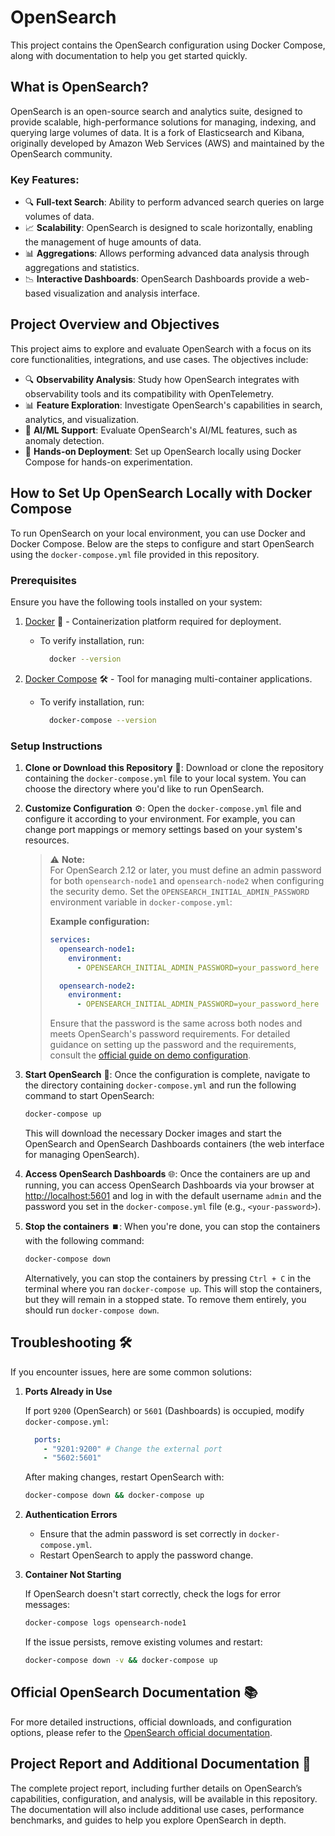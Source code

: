 # OpenSearch
This project contains the OpenSearch configuration using Docker Compose, along with documentation to help you get started quickly.

## **What is OpenSearch?**  
OpenSearch is an open-source search and analytics suite, designed to provide scalable, high-performance solutions for managing, indexing, and querying large volumes of data. It is a fork of Elasticsearch and Kibana, originally developed by Amazon Web Services (AWS) and maintained by the OpenSearch community.

### **Key Features:** 
- 🔍 **Full-text Search**: Ability to perform advanced search queries on large volumes of data.
- 📈 **Scalability**: OpenSearch is designed to scale horizontally, enabling the management of huge amounts of data.
- 📊 **Aggregations**: Allows performing advanced data analysis through aggregations and statistics.
- 📉 **Interactive Dashboards**: OpenSearch Dashboards provide a web-based visualization and analysis interface.

## **Project Overview and Objectives** 
This project aims to explore and evaluate OpenSearch with a focus on its core functionalities, integrations, and use cases. The objectives include:
- 🔍 **Observability Analysis**: Study how OpenSearch integrates with observability tools and its compatibility with OpenTelemetry.
- 📊 **Feature Exploration**: Investigate OpenSearch's capabilities in search, analytics, and visualization.
- 🤖 **AI/ML Support**: Evaluate OpenSearch's AI/ML features, such as anomaly detection.
- 🎯 **Hands-on Deployment**: Set up OpenSearch locally using Docker Compose for hands-on experimentation.
  
## **How to Set Up OpenSearch Locally with Docker Compose** 
To run OpenSearch on your local environment, you can use Docker and Docker Compose. Below are the steps to configure and start OpenSearch using the `docker-compose.yml` file provided in this repository.

### **Prerequisites**  
Ensure you have the following tools installed on your system:  
1. [Docker](https://www.docker.com/get-started) 🐳 - Containerization platform required for deployment.
   
   - To verify installation, run:
     
     ```bash
       docker --version
       ```
2. [Docker Compose](https://docs.docker.com/compose/) 🛠️ - Tool for managing multi-container applications.

   - To verify installation, run:
     
     ```bash
       docker-compose --version
       ```

### **Setup Instructions** 

1. **Clone or Download this Repository** 📂:
   Download or clone the repository containing the `docker-compose.yml` file to your local system. You can choose the directory where you'd like to run OpenSearch.

2. **Customize Configuration** ⚙️:
   Open the `docker-compose.yml` file and configure it according to your environment. For example, you can change port mappings or memory settings based on your system's resources.

   > ⚠️ **Note:**  
   > For OpenSearch 2.12 or later, you must define an admin password for both `opensearch-node1` and `opensearch-node2` when configuring the security demo. Set the `OPENSEARCH_INITIAL_ADMIN_PASSWORD` environment variable in `docker-compose.yml`:
   > 
   > **Example configuration:**
   > 
   > ```yaml
   > services:
   >   opensearch-node1:
   >     environment:
   >       - OPENSEARCH_INITIAL_ADMIN_PASSWORD=your_password_here
   > 
   >   opensearch-node2:
   >     environment:
   >       - OPENSEARCH_INITIAL_ADMIN_PASSWORD=your_password_here
   > ```
   >
   > Ensure that the password is the same across both nodes and meets OpenSearch's password requirements. For detailed guidance on setting up the password and the requirements, consult the [official guide on demo configuration](https://opensearch.org/docs/latest/security/configuration/demo-configuration/).
   
   
3. **Start OpenSearch** 🚀:
Once the configuration is complete, navigate to the directory containing `docker-compose.yml` and run the following command to start OpenSearch:

    ```bash
    docker-compose up
    ```
    This will download the necessary Docker images and start the OpenSearch and OpenSearch Dashboards containers (the web interface for managing OpenSearch).

4. **Access OpenSearch Dashboards** 🌐:
Once the containers are up and running, you can access OpenSearch Dashboards via your browser at [http://localhost:5601](http://localhost:5601) and log in with the default username `admin` and the password you set in the `docker-compose.yml` file (e.g., `<your-password>`).

5. **Stop the containers** ⏹️:
When you're done, you can stop the containers with the following command:

    ```bash
    docker-compose down
    ```

    Alternatively, you can stop the containers by pressing `Ctrl + C` in the terminal where you ran `docker-compose up`. This will stop the containers, but they will remain in a stopped state. To remove them entirely, you should run `docker-compose down`.

## **Troubleshooting** 🛠️
If you encounter issues, here are some common solutions:
1. **Ports Already in Use**
   
   If port `9200` (OpenSearch) or `5601` (Dashboards) is occupied, modify `docker-compose.yml`:
   ```yaml
     ports:
       - "9201:9200" # Change the external port
       - "5602:5601"
    ```
   After making changes, restart OpenSearch with:
   ```bash
   docker-compose down && docker-compose up
    ```
2. **Authentication Errors**

   - Ensure that the admin password is set correctly in `docker-compose.yml`.
   - Restart OpenSearch to apply the password change.

3. **Container Not Starting**

   If OpenSearch doesn't start correctly, check the logs for error messages:
   ```bash
   docker-compose logs opensearch-node1
    ```
   If the issue persists, remove existing volumes and restart:
   ```bash
   docker-compose down -v && docker-compose up
    ```

## Official OpenSearch Documentation 📚
For more detailed instructions, official downloads, and configuration options, please refer to the [OpenSearch official documentation](https://opensearch.org/downloads.html).

## Project Report and Additional Documentation 📝
The complete project report, including further details on OpenSearch’s capabilities, configuration, and analysis, will be available in this repository. The documentation will also include additional use cases, performance benchmarks, and guides to help you explore OpenSearch in depth.
